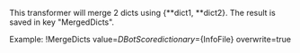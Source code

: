 This transformer will merge 2 dicts using {**dict1, **dict2}. The result is saved in key "MergedDicts".

Example:
!MergeDicts value=${DBotScore} dictionary=${InfoFile} overwrite=true